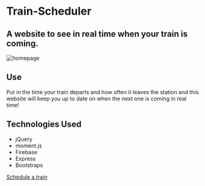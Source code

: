 # Train-Scheduler

## A website to see in real time when your train is coming. 

![homepage](demoPics/sitePic.png)

## Use

Put in the time your train departs and how often it leaves the station and this website will keep you up to date on when the next one is coming in real time!

## Technologies Used

- jQuery
- moment.js 
- Firebase 
- Express 
- Bootstraps

[Schedule a train](https://ron881212.github.io/Train-Scheduler/)
